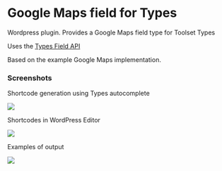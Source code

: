 Google Maps field for Types
==========================

Wordpress plugin. Provides a Google Maps field type for Toolset Types

Uses the [Types Field API](http://wp-types.com/2012/01/types-0-9-4-adds-cf-group-display-per-templates-field-api-and-bug-fixes/)

Based on the example Google Maps implementation.

### Screenshots

Shortcode generation using Types autocomplete

![](https://raw.github.com/khromov/wp-types-simple-google-map/master/screenshots/screenshot-3.png)

Shortcodes in WordPress Editor

![](https://raw.github.com/khromov/wp-types-simple-google-map/master/screenshots/screenshot-1.png)

Examples of output

![](https://raw.github.com/khromov/wp-types-simple-google-map/master/screenshots/screenshot-2.png)


